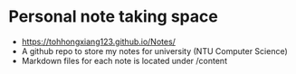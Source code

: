 # Personal note taking space
- https://tohhongxiang123.github.io/Notes/
- A github repo to store my notes for university (NTU Computer Science)
- Markdown files for each note is located under /content